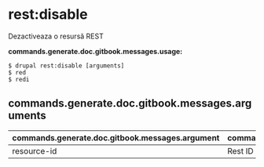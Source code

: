 # rest:disable
Dezactiveaza o resursă REST

**commands.generate.doc.gitbook.messages.usage:**
```
$ drupal rest:disable [arguments]
$ red  
$ redi  
```

## commands.generate.doc.gitbook.messages.arguments
commands.generate.doc.gitbook.messages.argument | commands.generate.doc.gitbook.messages.details
---------|-------------
resource-id | Rest ID
